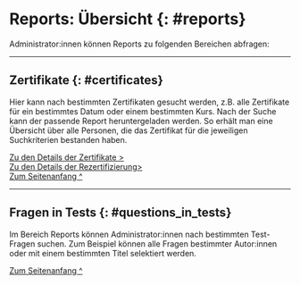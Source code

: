 # Reports: Übersicht {: #reports}

Administrator:innen können Reports zu folgenden Bereichen abfragen:

---

## Zertifikate {: #certificates}

Hier kann nach bestimmten Zertifikaten gesucht werden, z.B. alle Zertifikate
für ein bestimmtes Datum oder einem bestimmten Kurs. Nach der Suche kann der
passende Report heruntergeladen werden. So erhält man eine Übersicht über alle
Personen, die das Zertifikat für die jeweiligen Suchkriterien bestanden haben.

[Zu den Details der Zertifikate >](../../manual_user/learningresources/Course_Settings_Assessment.de.md#certificate)<br>
[Zu den Details der Rezertifizierung>](../../manual_user/learningresources/Course_Settings_Assessment.de.md#recertification)<br>
[Zum Seitenanfang ^](#reports)

---

## Fragen in Tests {: #questions_in_tests}

Im Bereich Reports können Administrator:innen nach bestimmten Test-Fragen suchen.
Zum Beispiel können alle Fragen bestimmter Autor:innen oder mit einem bestimmten Titel
selektiert werden.

[Zum Seitenanfang ^](#reports)

